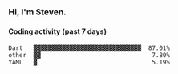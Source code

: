 ### Hi, I'm Steven.

#### Coding activity (past 7 days)
```
Dart   ▓▓▓▓▓▓▓▓▓▓▓▓▓▓▓▓▓▓▓▓▓▓▓▓▓▓▓▓▓▓  87.01%
other  ▓▓                               7.80%
YAML   ▓                                5.19%
```
